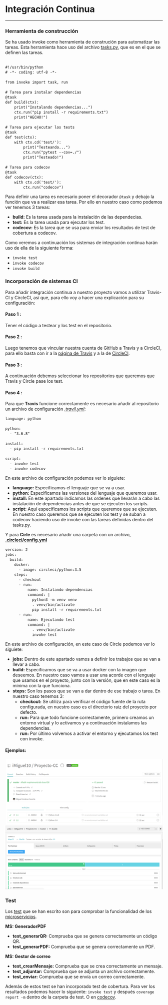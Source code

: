 # Integración Continua
---

### Herramienta de construcción

Se ha usado invoke como herramienta de construción para automatizar las tareas. Esta herramienta hace uso del archivo [tasks.py](https://github.com/iMiguel10/Proyecto-CC/blob/master/tasks.py), que es en el que se definen las tareas.

~~~

#!/usr/bin/python
# -*- coding: utf-8 -*-

from invoke import task, run

# Tarea para instalar dependencias
@task
def build(ctx):
    print("Instalando dependencias...")
    ctx.run("pip install -r requirements.txt")
    print("HECHO!")

# Tarea para ejecutar los tests
@task
def test(ctx):
    with ctx.cd('test/'):
        print("Testeando...")
        ctx.run("pytest --cov=./")
        print("Testeado!")

# Tarea para codecov
@task
def codecov(ctx):
    with ctx.cd('test/'):
        ctx.run("codecov")

~~~

Para definir una tarea es necesario poner el decorador `@task` y debajo la función que va a realizar esa tarea. Por ello en nuestro caso como podemos ver tenemos 3 tareas:
+ **build:** Es la tarea usada para la instalación de las dependecias.
+ **test:** Es la tarea usada para ejecutar los test.
+ **codecov:** Es la tarea que se usa para enviar los resultados de test de cobertura a codecov.

Como veremos a continuación los sistemas de integración contínua harán uso de ella de la siguiente forma:
+ `invoke test`
+ `invoke codecov`
+ `invoke build`

### Incorporación de sistemas CI

Para añadir integración continua a nuestro proyecto vamos a utilizar Travis-CI y CircleCI, así que, para ello voy a hacer una explicación para su configuración:

#### Paso 1 :
Tener el código a testear y los test en el repositorio.

#### Paso 2 :
Luego tenemos que vincular nuestra cuenta de GitHub a Travis y a CircleCI, para ello basta con ir a la [página de Travis](https://travis-ci.com/) y a la de [CircleCI](https://circleci.com/).

#### Paso 3 :
A continuación debemos seleccionar los repositorios que queremos que Travis y Circle pase los test.

#### Paso 4 :
Para que **Travis** funcione correctamente es necesario añadir al repositorio un archivo de configuración [*.travil.yml*](https://github.com/iMiguel10/Proyecto-CC/blob/master/.travis.yml):
~~~
language: python

python:
  - "3.6.8"

install:
  - pip install -r requirements.txt

script:
  - invoke test
  - invoke codecov
~~~


En este archivo de configuración podemos ver lo siguiete:
+ **language:** Especificamos el lenguaje que se va a usar.
+ **python:** Especificamos las versiones del lenguaje que queremos usar.
+ **install:** En este apartado indicamos las ordenes que llevarán a cabo las instalación de dependencias antes de que se ejecuten los scripts.
+ **script:** Aquí especificamos los scripts que queremos que se ejecuten. En nuestro caso queremos que se ejecuten los test y se suban a codecov haciendo uso de invoke con las tareas definidas dentro del tasks.py.


Y para **Cirle** es necesario añadir una carpeta con un archivo, [**.circleci/config.yml**](https://github.com/iMiguel10/Proyecto-CC/blob/master/.circleci/config.yml)
~~~
version: 2
jobs:
  build:
    docker:
      - image: circleci/python:3.5
    steps:
      - checkout
      - run:
          name: Instalando dependencias
          command: |
            python3 -m venv venv
            . venv/bin/activate
            pip install -r requirements.txt
      - run:
          name: Ejecutando test
          command: |
            . venv/bin/activate
            invoke test
~~~

En este archivo de configuración, en este caso de Circle podemos ver lo siguiete:
+ **jobs:** Dentro de este apartado vamos a definir los trabajos que se van a llevar a cabo.
+ **build:** Especificamos que se va a usar docker con la imagen que deseemos. En nuestro caso vamos a usar una acorde con el lenguaje que usamos en el proyecto, junto con la versión, que en este caso es la mínima con la que funciona.
+ **steps:** Son los pasos que se van a dar dentro de ese trabajo o tarea. En nuestro caso tenemos 3:
  + **checkout:** Se utiliza para verificar el código fuente de la ruta configurada, en nuestro caso es el directorio raiz del proyecto por defecto.
  + **run:** Para que todo funcione correctamente, primero creamos un entorno virtual y lo activamos y a continuación instalamos las dependencias.
  + **run:** Por último volvemos a activar el entorno y ejecutamos los test con invoke.

#### Ejemplos:
![Ejemplo Travis](https://github.com/iMiguel10/Proyecto-CC/blob/master/doc/img/integracion-continua.png)   
![Ejemplo Circle](https://github.com/iMiguel10/Proyecto-CC/blob/master/doc/img/integracion-continua2.png)

### Test
Los [test](https://github.com/iMiguel10/Proyecto-CC/tree/master/test) que se han escrito son para comprobar la funcionalidad de los [microservicios](https://github.com/iMiguel10/Proyecto-CC/tree/master/src).

**MS: GeneradorPDF**
+ **test_generarQR:** Comprueba que se genera correctamente un código QR.
+ **test_generarPDF:** Comprueba que se genera correctamente un PDF.

**MS: Gestor de correo**
+ **test_crearMensaje:** Comprueba que se crea correctamente un mensaje.
+ **test_adjuntar:** Comprueba que se adjunta un archivo correctamente.
+ **test_enviar:** Comprueba que se envía un correo correctamente.

Además de estos test se han incorporado test de cobertura. Para ver los resultados podemos hacer lo siguiente: `invoke test` y después `coverage report -m` dentro de la carpeta de test. O en [codecov](https://codecov.io/gh/iMiguel10/Proyecto-CC).
